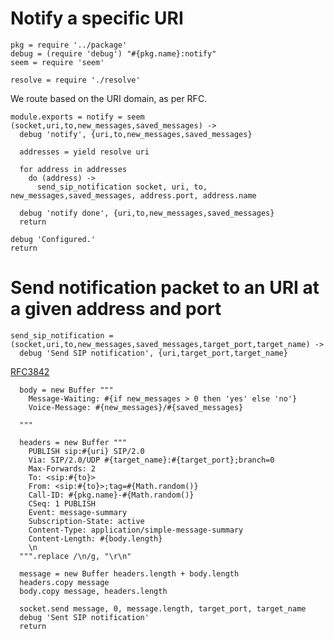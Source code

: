 Notify a specific URI
=====================

    pkg = require '../package'
    debug = (require 'debug') "#{pkg.name}:notify"
    seem = require 'seem'

    resolve = require './resolve'

We route based on the URI domain, as per RFC.

    module.exports = notify = seem (socket,uri,to,new_messages,saved_messages) ->
      debug 'notify', {uri,to,new_messages,saved_messages}

      addresses = yield resolve uri

      for address in addresses
        do (address) ->
          send_sip_notification socket, uri, to, new_messages,saved_messages, address.port, address.name

      debug 'notify done', {uri,to,new_messages,saved_messages}
      return

    debug 'Configured.'
    return

Send notification packet to an URI at a given address and port
==============================================================

    send_sip_notification = (socket,uri,to,new_messages,saved_messages,target_port,target_name) ->
      debug 'Send SIP notification', {uri,target_port,target_name}

[RFC3842](https://tools.ietf.org/html/rfc3842)

      body = new Buffer """
        Message-Waiting: #{if new_messages > 0 then 'yes' else 'no'}
        Voice-Message: #{new_messages}/#{saved_messages}

      """

      headers = new Buffer """
        PUBLISH sip:#{uri} SIP/2.0
        Via: SIP/2.0/UDP #{target_name}:#{target_port};branch=0
        Max-Forwards: 2
        To: <sip:#{to}>
        From: <sip:#{to}>;tag=#{Math.random()}
        Call-ID: #{pkg.name}-#{Math.random()}
        CSeq: 1 PUBLISH
        Event: message-summary
        Subscription-State: active
        Content-Type: application/simple-message-summary
        Content-Length: #{body.length}
        \n
      """.replace /\n/g, "\r\n"

      message = new Buffer headers.length + body.length
      headers.copy message
      body.copy message, headers.length

      socket.send message, 0, message.length, target_port, target_name
      debug 'Sent SIP notification'
      return
